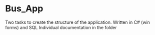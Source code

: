 # Bus_App
Two tasks to create the structure of the application. Written in C# (win forms) and SQL
Individual documentation in the folder

